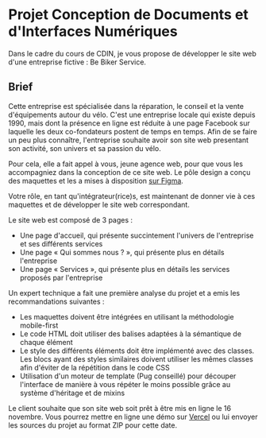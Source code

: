 # Projet Conception de Documents et d'Interfaces Numériques

Dans le cadre du cours de CDIN, je vous propose de développer le site web d'une
entreprise fictive : Be Biker Service.

## Brief

Cette entreprise est spécialisée dans la réparation, le conseil et la vente
d'équipements autour du vélo. C'est une entreprise locale qui existe depuis
1990, mais dont la présence en ligne est réduite à une page Facebook sur
laquelle les deux co-fondateurs postent de temps en temps. Afin de se faire un
peu plus connaître, l'entreprise souhaite avoir son site web presentant son
activité, son univers et sa passion du vélo.

Pour cela, elle a fait appel à vous, jeune agence web, pour que vous les
accompagniez dans la conception de ce site web. Le pôle design a conçu des
maquettes et les a mises à disposition [sur
Figma](https://www.figma.com/file/Q6hA4G5JLmgM16X999AB4y/Be-biker?node-id=0%3A1).

Votre rôle, en tant qu'intégrateur(rice)s, est maintenant de donner vie à ces
maquettes et de développer le site web correspondant.

Le site web est composé de 3 pages :

* Une page d'accueil, qui présente succintement l'univers de l'entreprise et ses différents services
* Une page « Qui sommes nous ? », qui présente plus en détails l'entreprise
* Une page « Services », qui présente plus en détails les services proposés par l'entreprise

Un expert technique a fait une première analyse du projet et a emis les recommandations suivantes :

* Les maquettes doivent être intégrées en utilisant la méthodologie mobile-first
* Le code HTML doit utiliser des balises adaptées à la sémantique de chaque élément
* Le style des différents éléments doit être implémenté avec des classes. Les blocs ayant des styles similaires doivent utiliser les mêmes classes afin d'éviter de la répétition dans le code CSS
* Utilisation d'un moteur de template (Pug conseillé) pour découper l'interface de manière à vous répéter le moins possible grâce au système d'héritage et de mixins

Le client souhaite que son site web soit prêt à être mis en ligne le 16
novembre. Vous pourrez mettre en ligne une démo sur
[Vercel](https://vercel.com/dashboard) ou lui envoyer les sources du projet au
format ZIP pour cette date.
